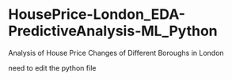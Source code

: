 # HousePrice-London_EDA-PredictiveAnalysis-ML_Python
Analysis of House Price Changes of Different Boroughs in London

need to edit the python file
